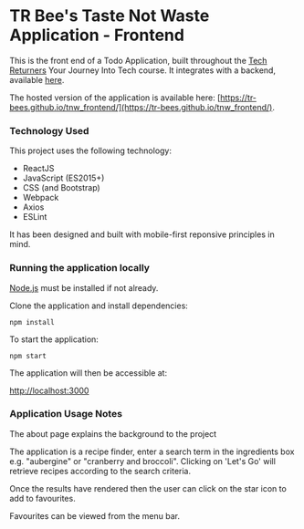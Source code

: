 # TR Bee's Taste Not Waste Application - Frontend

This is the front end of a Todo Application, built throughout the [Tech Returners](https://techreturners.com) Your Journey Into Tech course. It integrates with a backend, available [here](https://github.com/TR-Bees/tnw_backend).

The hosted version of the application is available here: [https://tr-bees.github.io/tnw_frontend/](https://tr-bees.github.io/tnw_frontend/).

### Technology Used

This project uses the following technology:

- ReactJS
- JavaScript (ES2015+)
- CSS (and Bootstrap)
- Webpack
- Axios
- ESLint

It has been designed and built with mobile-first reponsive principles in mind.


### Running the application locally

[Node.js](https://nodejs.org/en/) must be installed if not already.

Clone the application and install dependencies:

    npm install

To start the application:

    npm start

The application will then be accessible at:

[http://localhost:3000](http://localhost:3000)

### Application Usage Notes

The about page explains the background to the project

The application is a recipe finder, enter a search term in the ingredients box e.g. "aubergine" or "cranberry and broccoli".  Clicking on 'Let's Go' will retrieve recipes according to the search criteria.

Once the results have rendered then the user can click on the star icon to add to favourites.

Favourites can be viewed from the menu bar.